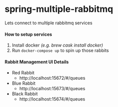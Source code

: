 # spring-multiple-rabbitmq
Lets connect to multiple rabbitmq services

#### How to setup services
1. Install docker *(e.g. brew cask install docker)*
2. Run `docker-compose up` to spin up those rabbits

#### Rabbit Management UI Details
- Red Rabbit
  - http://localhost:15672/#/queues
- Blue Rabbit
  - http://localhost:15673/#/queues
- Black Rabbit
  - http://localhost:15674/#/queues
